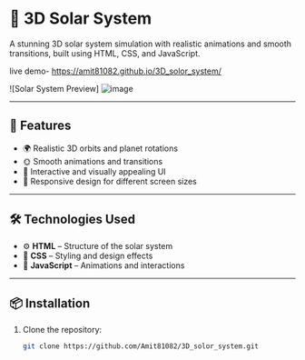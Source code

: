 # 🌌 3D Solar System

A stunning 3D solar system simulation with realistic animations and smooth transitions, built using HTML, CSS, and JavaScript.

live demo- https://amit81082.github.io/3D_solor_system/

![Solar System Preview]  ![image](https://github.com/user-attachments/assets/c3c2c57d-72b2-4f37-bfb7-3be8dc2e4df7)

---

## 🚀 **Features**
- 🌍 Realistic 3D orbits and planet rotations  
- 🌞 Smooth animations and transitions  
- 🌌 Interactive and visually appealing UI  
- 🔭 Responsive design for different screen sizes  

---

## 🛠️ **Technologies Used**
- ⚙️ **HTML** – Structure of the solar system  
- 🎨 **CSS** – Styling and design effects  
- 🚀 **JavaScript** – Animations and interactions  

---

## 📦 **Installation**
1. Clone the repository:  
   ```bash
   git clone https://github.com/Amit81082/3D_solor_system.git
